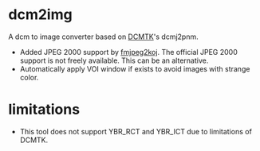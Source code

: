 # dcm2img
A dcm to image converter based on [DCMTK](https://github.com/DCMTK/dcmtk)'s dcmj2pnm.

- Added JPEG 2000 support by [fmjpeg2koj](https://github.com/DraconPern/fmjpeg2koj). The official JPEG 2000 support is not freely available. This can be an alternative.
- Automatically apply VOI window if exists to avoid images with strange color.

# limitations
- This tool does not support YBR_RCT and YBR_ICT due to limitations of DCMTK.
